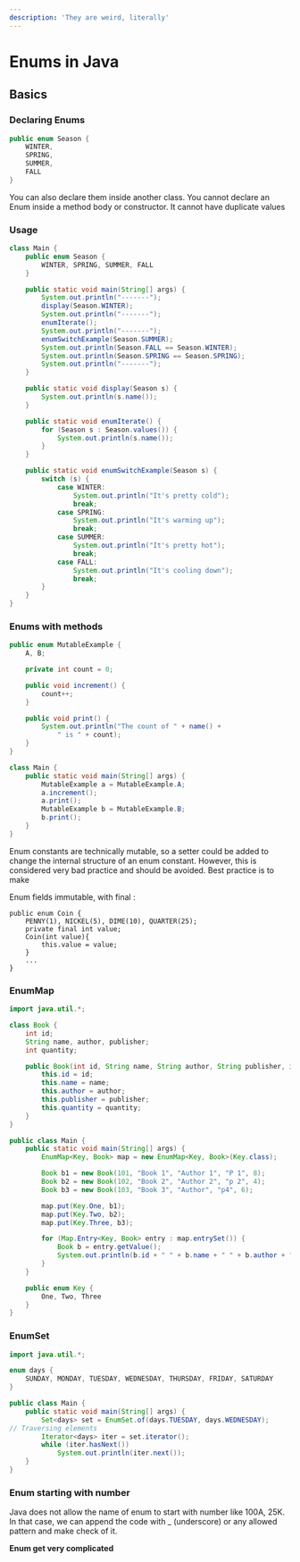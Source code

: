 ```yaml
---
description: 'They are weird, literally'
---
```


# Enums in Java

## Basics

### Declaring Enums

```java
public enum Season {
    WINTER,
    SPRING,
    SUMMER,
    FALL
}
```

You can also declare them inside another class. You cannot declare an Enum inside a method body or constructor. It cannot have duplicate values

### Usage

```java
class Main {
    public enum Season {
        WINTER, SPRING, SUMMER, FALL
    }

    public static void main(String[] args) {
        System.out.println("-------");
        display(Season.WINTER);
        System.out.println("-------");
        enumIterate();
        System.out.println("-------");
        enumSwitchExample(Season.SUMMER);
        System.out.println(Season.FALL == Season.WINTER);
        System.out.println(Season.SPRING == Season.SPRING);
        System.out.println("-------");
    }

    public static void display(Season s) {
        System.out.println(s.name());
    }

    public static void enumIterate() {
        for (Season s : Season.values()) {
            System.out.println(s.name());
        }
    }

    public static void enumSwitchExample(Season s) {
        switch (s) {
            case WINTER:
                System.out.println("It's pretty cold");
                break;
            case SPRING:
                System.out.println("It's warming up");
                break;
            case SUMMER:
                System.out.println("It's pretty hot");
                break;
            case FALL:
                System.out.println("It's cooling down");
                break;
        }
    }
}
```

### Enums with methods


```java
public enum MutableExample {
    A, B;

    private int count = 0;

    public void increment() {
        count++;
    }

    public void print() {
        System.out.println("The count of " + name() + 
            " is " + count);
    }
}
```


```java
class Main {
    public static void main(String[] args) {
        MutableExample a = MutableExample.A;
        a.increment();
        a.print();
        MutableExample b = MutableExample.B;
        b.print();
    }
}
```

Enum constants are technically mutable, so a setter could be added to change the internal structure of an enum constant. However, this is considered very bad practice and should be avoided. Best practice is to make 

Enum fields immutable, with final :

```text
public enum Coin {
    PENNY(1), NICKEL(5), DIME(10), QUARTER(25);
    private final int value;
    Coin(int value){
        this.value = value;
    }
    ...
}
```

### EnumMap

```java
import java.util.*;

class Book {
    int id;
    String name, author, publisher;
    int quantity;

    public Book(int id, String name, String author, String publisher, int quantity) {
        this.id = id;
        this.name = name;
        this.author = author;
        this.publisher = publisher;
        this.quantity = quantity;
    }
}

public class Main {
    public static void main(String[] args) {
        EnumMap<Key, Book> map = new EnumMap<Key, Book>(Key.class);

        Book b1 = new Book(101, "Book 1", "Author 1", "P 1", 8);
        Book b2 = new Book(102, "Book 2", "Author 2", "p 2", 4);
        Book b3 = new Book(103, "Book 3", "Author", "p4", 6);

        map.put(Key.One, b1);
        map.put(Key.Two, b2);
        map.put(Key.Three, b3);

        for (Map.Entry<Key, Book> entry : map.entrySet()) {
            Book b = entry.getValue();
            System.out.println(b.id + " " + b.name + " " + b.author + " " + b.publisher + " " + b.quantity);
        }
    }

    public enum Key {
        One, Two, Three
    }
}
```

### EnumSet

```java
import java.util.*;

enum days {
    SUNDAY, MONDAY, TUESDAY, WEDNESDAY, THURSDAY, FRIDAY, SATURDAY
}

public class Main {
    public static void main(String[] args) {
        Set<days> set = EnumSet.of(days.TUESDAY, days.WEDNESDAY);
// Traversing elements
        Iterator<days> iter = set.iterator();
        while (iter.hasNext())
            System.out.println(iter.next());
    }
}
```

### Enum starting with number

Java does not allow the name of enum to start with number like 100A, 25K. In that case, we can append the code with \_ \(underscore\) or any allowed pattern and make check of it.



**Enum get very complicated**

